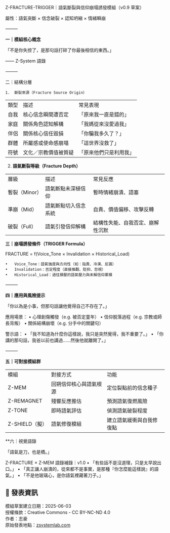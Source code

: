 Z-FRACTURE-TRIGGER｜語氣斷裂與信仰崩塌誘發模組（v0.9 草案）

屬性：語氣突斷 × 信念破裂 × 認知坍縮 × 情緒瞬崩

⸻

**一｜模組核心概念**

「不是你失控了，是那句話打碎了你最後相信的東西。」

—— Z-System 語錄

⸻

二｜結構分層

	1.	斷裂來源（Fracture Source Origin）

|   |   |   |
|---|---|---|
|類型|描述|常見表現|
|自我|核心信念瞬間遭否定|「原來我一直是錯的」|
|家庭|關係角色認知解構|「我媽從來沒愛過我」|
|伴侶|關係核心信任毀損|「你騙我多久了？」|
|群體|所屬感或使命感崩塌|「這世界沒救了」|
|符號|文化／宗教價值被質疑|「原來他們只是利用我」|
  

2. **語氣斷裂等級（Fracture Depth）**

|   |   |   |
|---|---|---|
|層級|描述|常見反應|
|暫裂（Minor）|語氣斷點未深植信仰|暫時情緒崩潰、語塞|
|準崩（Mid）|語氣斷點切入信念系統|自責、價值偏移、攻擊反轉|
|破裂（Full）|語氣引發信仰解構|結構性失能、自我否定、崩解性沉默|
**三｜崩塌誘發條件（TRIGGER Formula）**

FRACTURE = f(Voice_Tone × Invalidation × Historical_Load)

	•	Voice_Tone：語氣強度與方向性（如：指責、冷漠、反諷）
	•	Invalidation：否定程度（直接推翻、貶抑、忽視）
	•	Historical_Load：過往積壓的語氣壓力與未解信仰累積

⸻

**四｜應用與風險提示**

「你以為是小事，但那句話讓他覺得自己不存在了。」

應用場景：
	•	心理創傷觸發（e.g. 被否定童年）
	•	信仰脫落過程（e.g. 宗教或師長背叛）
	•	關係結構崩壞（e.g. 分手中的關鍵句）

警示語：
	•	「我不知道為什麼你這樣說，我只是突然覺得，我不重要了。」
	•	「你講的那句話，我爸以前也講過……然後他就離開了。」

⸻

**五｜可對接模組群**

|   |   |   |
|---|---|---|
|模組|對接方式|功能|
|Z-MEM|回朔信仰核心與語氣根源|定位裂點前的信念種子|
|Z-REMAGNET|殘響反應推估|預測語氣復燃風險|
|Z-TONE|即時語氣評估|偵測語氣破裂程度|
|Z-SHIELD（擬）|語氣修復模組|建立語氣緩衝與自我修復點|

**六｜視覺語錄

「語氣是刀，也是橋。」

Z-FRACTURE × Z-MEM 語錄補錄｜v1.0
	•	「有些話不是沒道理，只是太早說出口。」
	•	「真正讓人崩潰的，從來都不是事實，是那種『你怎麼能這樣說』的語氣。」
	•	「不是他玻璃心，是你語氣裡藏著刀子。」


## 📜 發表資訊  
模組草案建立日期：2025-06-03  
授權條款：Creative Commons - CC BY-NC-ND 4.0  
作者：志豪  
原始發表地點：[zsystemlab.com](https://zsystemlab.com)